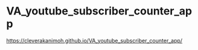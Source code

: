 # VA_youtube_subscriber_counter_app

https://cleverakanimoh.github.io/VA_youtube_subscriber_counter_app/
